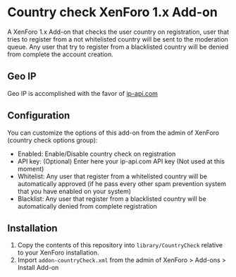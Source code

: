 # Country check XenForo 1.x Add-on
A XenForo 1.x Add-on that checks the user country on registration, 
user that tries to register from a not whitelisted country will be sent to the moderation queue. 
Any user that try to register from a blacklisted country will be denied from complete the account creation.

## Geo IP
Geo IP is accomplished with the favor of [ip-api.com](https://ip-api.com) 

## Configuration
You can customize the options of this add-on from the admin of XenForo (country check options group):

- Enabled: Enable/Disable country check on registration
- API key: (Optional) Enter here your ip-api.com API key (Not used at this moment)
- Whitelist: Any user that register from a whitelisted country will be automatically approved (if he pass every other spam prevention system that you have enabled on your system)
- Blacklist: Any user that register from a blacklisted country will be automatically denied from complete registration

## Installation
1) Copy the contents of this repository into `library/CountryCheck` relative to your XenForo installation. 
2) Import `addon-countryCheck.xml` from the admin of XenForo > Add-ons > Install Add-on
